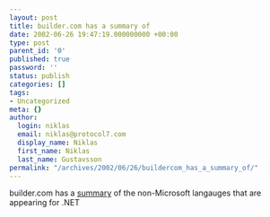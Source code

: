 ```yaml
---
layout: post
title: builder.com has a summary of
date: 2002-06-26 19:47:19.000000000 +00:00
type: post
parent_id: '0'
published: true
password: ''
status: publish
categories: []
tags:
- Uncategorized
meta: {}
author:
  login: niklas
  email: niklas@protocol7.com
  display_name: Niklas
  first_name: Niklas
  last_name: Gustavsson
permalink: "/archives/2002/06/26/buildercom_has_a_summary_of/"
---
```

builder.com has a [summary](http://builder.com.com/article.jhtml?id=u00220020630adm01.htm) of the non-Microsoft langauges that are appearing for .NET

